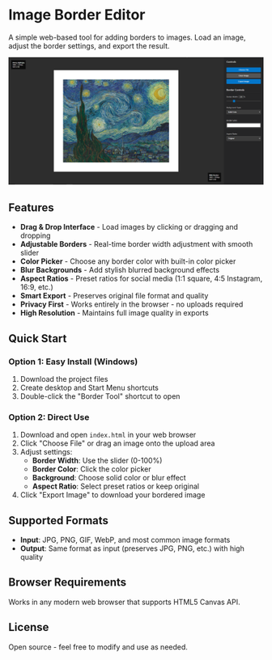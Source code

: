 # Image Border Editor

A simple web-based tool for adding borders to images. Load an image, adjust the border settings, and export the result.

![Border Tool Screenshot](example.png)

## Features

- **Drag & Drop Interface** - Load images by clicking or dragging and dropping
- **Adjustable Borders** - Real-time border width adjustment with smooth slider
- **Color Picker** - Choose any border color with built-in color picker
- **Blur Backgrounds** - Add stylish blurred background effects
- **Aspect Ratios** - Preset ratios for social media (1:1 square, 4:5 Instagram, 16:9, etc.)
- **Smart Export** - Preserves original file format and quality
- **Privacy First** - Works entirely in the browser - no uploads required
- **High Resolution** - Maintains full image quality in exports

## Quick Start

### Option 1: Easy Install (Windows)
1. Download the project files
2. Create desktop and Start Menu shortcuts
3. Double-click the "Border Tool" shortcut to open

### Option 2: Direct Use
1. Download and open `index.html` in your web browser
2. Click "Choose File" or drag an image onto the upload area
3. Adjust settings:
   - **Border Width**: Use the slider (0-100%)
   - **Border Color**: Click the color picker
   - **Background**: Choose solid color or blur effect
   - **Aspect Ratio**: Select preset ratios or keep original
4. Click "Export Image" to download your bordered image

## Supported Formats

- **Input**: JPG, PNG, GIF, WebP, and most common image formats
- **Output**: Same format as input (preserves JPG, PNG, etc.) with high quality

## Browser Requirements

Works in any modern web browser that supports HTML5 Canvas API.

## License

Open source - feel free to modify and use as needed.